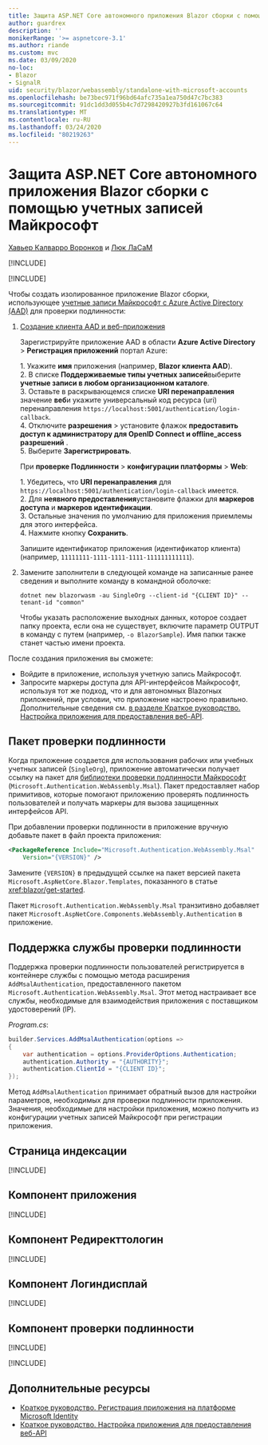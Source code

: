 ```yaml
---
title: Защита ASP.NET Core автономного приложения Blazor сборки с помощью учетных записей Майкрософт
author: guardrex
description: ''
monikerRange: '>= aspnetcore-3.1'
ms.author: riande
ms.custom: mvc
ms.date: 03/09/2020
no-loc:
- Blazor
- SignalR
uid: security/blazor/webassembly/standalone-with-microsoft-accounts
ms.openlocfilehash: be73bec971f96bd64afc735a1ea750d47c7bc383
ms.sourcegitcommit: 91dc1dd3d055b4c7d7298420927b3fd161067c64
ms.translationtype: MT
ms.contentlocale: ru-RU
ms.lasthandoff: 03/24/2020
ms.locfileid: "80219263"
---
```

# <a name="secure-an-aspnet-core-opno-locblazor-webassembly-standalone-app-with-microsoft-accounts"></a>Защита ASP.NET Core автономного приложения Blazor сборки с помощью учетных записей Майкрософт

[Хавьер Калварро Воронков](https://github.com/javiercn) и [Люк ЛаСаМ](https://github.com/guardrex)

[!INCLUDE[](~/includes/blazorwasm-preview-notice.md)]

[!INCLUDE[](~/includes/blazorwasm-3.2-template-article-notice.md)]

Чтобы создать изолированное приложение Blazor сборки, использующее [учетные записи Майкрософт с Azure Active Directory (AAD)](/azure/active-directory/develop/quickstart-register-app#register-a-new-application-using-the-azure-portal) для проверки подлинности:

1. [Создание клиента AAD и веб-приложения](/azure/active-directory/develop/v2-overview)

   Зарегистрируйте приложение AAD в области **Azure Active Directory** > **Регистрация приложений** портал Azure:

   1\. Укажите **имя** приложения (например, **Blazor клиента AAD**).<br>
   2\. В списке **Поддерживаемые типы учетных записей**выберите **учетные записи в любом организационном каталоге**.<br>
   3\. Оставьте в раскрывающемся списке **URI перенаправления** значение **веб**и укажите универсальный код ресурса (uri) перенаправления `https://localhost:5001/authentication/login-callback`.<br>
   4\. Отключите **разрешения** > установите флажок **предоставить доступ к администратору для OpenID Connect и offline_access разрешений** .<br>
   5\. Выберите **Зарегистрировать**.

   При **проверке Подлинности** > **конфигурации платформы** > **Web**:

   1\. Убедитесь, что **URI перенаправления** для `https://localhost:5001/authentication/login-callback` имеется.<br>
   2\. Для **неявного предоставления**установите флажки для **маркеров доступа** и **маркеров идентификации**.<br>
   3\. Остальные значения по умолчанию для приложения приемлемы для этого интерфейса.<br>
   4\. Нажмите кнопку **Сохранить**.

   Запишите идентификатор приложения (идентификатор клиента) (например, `11111111-1111-1111-1111-111111111111`).

1. Замените заполнители в следующей команде на записанные ранее сведения и выполните команду в командной оболочке:

   ```dotnetcli
   dotnet new blazorwasm -au SingleOrg --client-id "{CLIENT ID}" --tenant-id "common"
   ```

   Чтобы указать расположение выходных данных, которое создает папку проекта, если она не существует, включите параметр OUTPUT в команду с путем (например, `-o BlazorSample`). Имя папки также станет частью имени проекта.

После создания приложения вы сможете:

* Войдите в приложение, используя учетную запись Майкрософт.
* Запросите маркеры доступа для API-интерфейсов Майкрософт, используя тот же подход, что и для автономных Blazorных приложений, при условии, что приложение настроено правильно. Дополнительные сведения см. [в разделе Краткое руководство. Настройка приложения для предоставления веб-API](/azure/active-directory/develop/quickstart-configure-app-expose-web-apis).

## <a name="authentication-package"></a>Пакет проверки подлинности

Когда приложение создается для использования рабочих или учебных учетных записей (`SingleOrg`), приложение автоматически получает ссылку на пакет для [библиотеки проверки подлинности Майкрософт](/azure/active-directory/develop/msal-overview) (`Microsoft.Authentication.WebAssembly.Msal`). Пакет предоставляет набор примитивов, которые помогают приложению проверять подлинность пользователей и получать маркеры для вызова защищенных интерфейсов API.

При добавлении проверки подлинности в приложение вручную добавьте пакет в файл проекта приложения:

```xml
<PackageReference Include="Microsoft.Authentication.WebAssembly.Msal" 
    Version="{VERSION}" />
```

Замените `{VERSION}` в предыдущей ссылке на пакет версией пакета `Microsoft.AspNetCore.Blazor.Templates`, показанного в статье <xref:blazor/get-started>.

Пакет `Microsoft.Authentication.WebAssembly.Msal` транзитивно добавляет пакет `Microsoft.AspNetCore.Components.WebAssembly.Authentication` в приложение.

## <a name="authentication-service-support"></a>Поддержка службы проверки подлинности

Поддержка проверки подлинности пользователей регистрируется в контейнере службы с помощью метода расширения `AddMsalAuthentication`, предоставленного пакетом `Microsoft.Authentication.WebAssembly.Msal`. Этот метод настраивает все службы, необходимые для взаимодействия приложения с поставщиком удостоверений (IP).

*Program.cs*:

```csharp
builder.Services.AddMsalAuthentication(options =>
{
    var authentication = options.ProviderOptions.Authentication;
    authentication.Authority = "{AUTHORITY}";
    authentication.ClientId = "{CLIENT ID}";
});
```

Метод `AddMsalAuthentication` принимает обратный вызов для настройки параметров, необходимых для проверки подлинности приложения. Значения, необходимые для настройки приложения, можно получить из конфигурации учетных записей Майкрософт при регистрации приложения.

## <a name="index-page"></a>Страница индексации

[!INCLUDE[](~/includes/blazor-security/index-page-msal.md)]

## <a name="app-component"></a>Компонент приложения

[!INCLUDE[](~/includes/blazor-security/app-component.md)]

## <a name="redirecttologin-component"></a>Компонент Редиректтологин

[!INCLUDE[](~/includes/blazor-security/redirecttologin-component.md)]

## <a name="logindisplay-component"></a>Компонент Логиндисплай

[!INCLUDE[](~/includes/blazor-security/logindisplay-component.md)]

## <a name="authentication-component"></a>Компонент проверки подлинности

[!INCLUDE[](~/includes/blazor-security/authentication-component.md)]

[!INCLUDE[](~/includes/blazor-security/troubleshoot.md)]

## <a name="additional-resources"></a>Дополнительные ресурсы

* [Краткое руководство. Регистрация приложения на платформе Microsoft Identity](/azure/active-directory/develop/quickstart-register-app#register-a-new-application-using-the-azure-portal)
* [Краткое руководство. Настройка приложения для предоставления веб-API](/azure/active-directory/develop/quickstart-configure-app-expose-web-apis)
